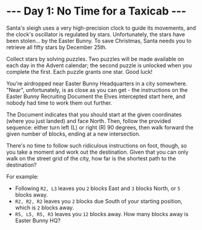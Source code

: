 # --- Day 1: No Time for a Taxicab ---

Santa's sleigh uses a very high-precision clock to guide its movements, and the clock's oscillator 
is regulated by stars. Unfortunately, the stars have been stolen... by the Easter Bunny. 
To save Christmas, Santa needs you to retrieve all fifty stars by December 25th.

Collect stars by solving puzzles. Two puzzles will be made available on each day in the Advent calendar; 
the second puzzle is unlocked when you complete the first. Each puzzle grants one star. 
Good luck!

You're airdropped near Easter Bunny Headquarters in a city somewhere. 
"Near", unfortunately, is as close as you can get - the instructions on the Easter Bunny Recruiting 
Document the Elves intercepted start here, and nobody had time to work them out further.

The Document indicates that you should start at the given coordinates (where you just landed) and face North. 
Then, follow the provided sequence: either turn left (L) or right (R) 90 degrees, 
then walk forward the given number of blocks, ending at a new intersection.

There's no time to follow such ridiculous instructions on foot, though, 
so you take a moment and work out the destination. Given that you can only walk on the street grid of the city, 
how far is the shortest path to the destination?

For example:

- Following `R2, L3` leaves you `2` blocks East and `3` blocks North, or `5` blocks away.
- `R2, R2, R2` leaves you `2` blocks due South of your starting position, which is `2` blocks away.
- `R5, L5, R5, R3` leaves you `12` blocks away.
How many blocks away is Easter Bunny HQ?